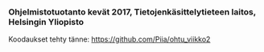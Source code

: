 ### Ohjelmistotuotanto kevät 2017, Tietojenkäsittelytieteen laitos, Helsingin Yliopisto


Koodaukset tehty tänne: https://github.com/Piia/ohtu_viikko2
